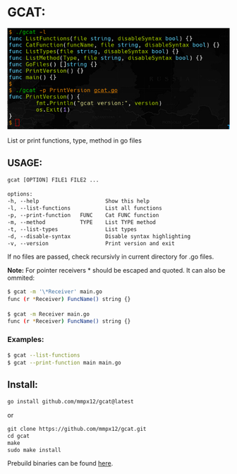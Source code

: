 # GCAT: 

![img](.github/screenshots/output.png)

List or print functions, type, method in go files

## USAGE:

```
gcat [OPTION] FILE1 FILE2 ...

options:
-h, --help                     Show this help
-l, --list-functions           List all functions
-p, --print-function   FUNC    Cat FUNC function
-m, --method           TYPE    List TYPE method
-t, --list-types               List types
-d, --disable-syntax           Disable syntax highlighting
-v, --version                  Print version and exit
```

If no files  are passed, check recursivly in current directory  for .go files.

**Note:** For pointer receivers * should be escaped and quoted. It can also be ommited:

```sh
$ gcat -m '\*Receiver' main.go
func (r *Receiver) FuncName() string {}

$ gcat -m Receiver main.go
func (r *Receiver) FuncName() string {}
```

### Examples:

```sh
$ gcat --list-functions
$ gcat --print-function main main.go
```

## Install:

```sh
go install github.com/mmpx12/gcat@latest
```

or

```
git clone https://github.com/mmpx12/gcat.git
cd gcat
make
sudo make install
```

Prebuild binaries can be found  [here](https://github.com/mmpx12/gcat/releases/latest).
